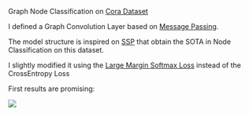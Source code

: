 Graph Node Classification on [Cora Dataset](https://pytorch-geometric.readthedocs.io/en/latest/modules/datasets.html#torch_geometric.datasets.Planetoid) 

I defined a Graph Convolution Layer based on [Message Passing](https://pytorch-geometric.readthedocs.io/en/latest/modules/nn.html#MessagePassing).

The model structure is inspired on [SSP](https://paperswithcode.com/paper/optimization-of-graph-neural-networks-with) that obtain the SOTA in Node Classification on this dataset.

I slightly modified it using the [Large Margin Softmax Loss](https://arxiv.org/abs/1612.02295) instead of the CrossEntropy Loss

First results are promising:

![](C:\Users\c.urbinati\Documents\MEGAsync\Internship\GraphNeuralNetworks\imgs\Graph_Node_Classification_embeddings.gif)

